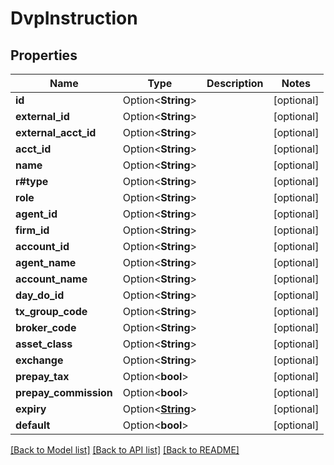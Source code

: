 # DvpInstruction

## Properties

Name | Type | Description | Notes
------------ | ------------- | ------------- | -------------
**id** | Option<**String**> |  | [optional]
**external_id** | Option<**String**> |  | [optional]
**external_acct_id** | Option<**String**> |  | [optional]
**acct_id** | Option<**String**> |  | [optional]
**name** | Option<**String**> |  | [optional]
**r#type** | Option<**String**> |  | [optional]
**role** | Option<**String**> |  | [optional]
**agent_id** | Option<**String**> |  | [optional]
**firm_id** | Option<**String**> |  | [optional]
**account_id** | Option<**String**> |  | [optional]
**agent_name** | Option<**String**> |  | [optional]
**account_name** | Option<**String**> |  | [optional]
**day_do_id** | Option<**String**> |  | [optional]
**tx_group_code** | Option<**String**> |  | [optional]
**broker_code** | Option<**String**> |  | [optional]
**asset_class** | Option<**String**> |  | [optional]
**exchange** | Option<**String**> |  | [optional]
**prepay_tax** | Option<**bool**> |  | [optional]
**prepay_commission** | Option<**bool**> |  | [optional]
**expiry** | Option<[**String**](string.md)> |  | [optional]
**default** | Option<**bool**> |  | [optional]

[[Back to Model list]](../README.md#documentation-for-models) [[Back to API list]](../README.md#documentation-for-api-endpoints) [[Back to README]](../README.md)


